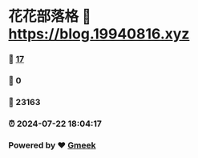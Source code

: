 # 花花部落格 :link: https://blog.19940816.xyz 
### :page_facing_up: [17](https://blog.19940816.xyz/tag.html) 
### :speech_balloon: 0 
### :hibiscus: 23163 
### :alarm_clock: 2024-07-22 18:04:17 
### Powered by :heart: [Gmeek](https://github.com/Meekdai/Gmeek)

